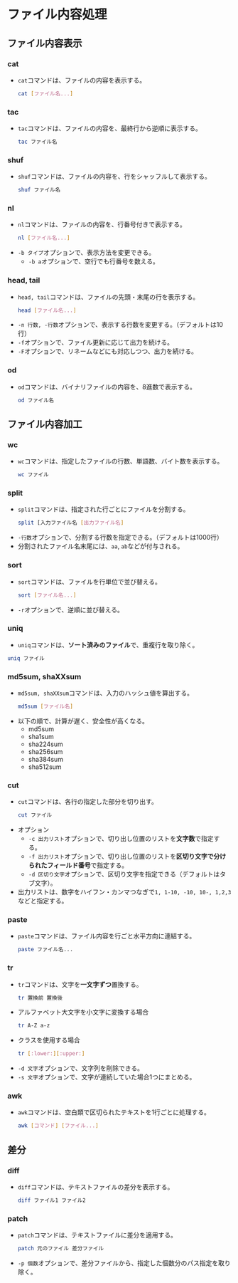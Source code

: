 ﻿# ファイル内容処理
## ファイル内容表示
### cat
- `cat`コマンドは、ファイルの内容を表示する。
  ```bash
  cat [ファイル名...]
  ```

### tac
- `tac`コマンドは、ファイルの内容を、最終行から逆順に表示する。
  ```bash
  tac ファイル名
  ```

### shuf
- `shuf`コマンドは、ファイルの内容を、行をシャッフルして表示する。
  ```bash
  shuf ファイル名
  ```

### nl
- `nl`コマンドは、ファイルの内容を、行番号付きで表示する。
  ```bash
  nl [ファイル名...]
  ```
- `-b タイプ`オプションで、表示方法を変更できる。
  - `-b a`オプションで、空行でも行番号を数える。

### head, tail
- `head, tail`コマンドは、ファイルの先頭・末尾の行を表示する。
  ```bash
  head [ファイル名...]
  ```
- `-n 行数, -行数`オプションで、表示する行数を変更する。（デフォルトは10行）
- `-f`オプションで、ファイル更新に応じて出力を続ける。
- `-F`オプションで、リネームなどにも対応しつつ、出力を続ける。

### od
- `od`コマンドは、バイナリファイルの内容を、8進数で表示する。
  ```bash
  od ファイル名
  ```

## ファイル内容加工
### wc
- `wc`コマンドは、指定したファイルの行数、単語数、バイト数を表示する。
  ```bash
  wc ファイル
  ```

### split
- `split`コマンドは、指定された行ごとにファイルを分割する。
  ```bash
  split [入力ファイル名 [出力ファイル名]
  ```
- `-行数`オプションで、分割する行数を指定できる。（デフォルトは1000行）
- 分割されたファイル名末尾には、`aa`, `ab`などが付与される。

### sort
- `sort`コマンドは、ファイルを行単位で並び替える。
  ```bash
  sort [ファイル名...]
  ```
 - `-r`オプションで、逆順に並び替える。

### uniq
-  `uniq`コマンドは、**ソート済みのファイル**で、重複行を取り除く。
  ```bash
  uniq ファイル
  ```

### md5sum, shaXXsum
- `md5sum, shaXXsum`コマンドは、入力のハッシュ値を算出する。
  ```bash
  md5sum [ファイル名]
  ```
- 以下の順で、計算が遅く、安全性が高くなる。
  - md5sum
  - sha1sum
  - sha224sum
  - sha256sum
  - sha384sum
  - sha512sum

### cut
- `cut`コマンドは、各行の指定した部分を切り出す。
  ```bash
  cut ファイル
  ```
- オプション
  - `-c 出力リスト`オプションで、切り出し位置のリストを**文字数**で指定する。
  - `-f 出力リスト`オプションで、切り出し位置のリストを**区切り文字で分けられたフィールド番号**で指定する。
  - `-d 区切り文字`オプションで、区切り文字を指定できる（デフォルトはタブ文字）。
- 出力リストは、数字をハイフン・カンマつなぎで`1, 1-10, -10, 10-, 1,2,3`などと指定する。

### paste
- `paste`コマンドは、ファイル内容を行ごと水平方向に連結する。
  ```bash
  paste ファイル名...
  ```

### tr
- `tr`コマンドは、文字を**一文字ずつ**置換する。
  ```bash
  tr 置換前 置換後
  ```
- アルファベット大文字を小文字に変換する場合
  ```bash
  tr A-Z a-z
  ```
- クラスを使用する場合
  ```bash
  tr [:lower:][:upper:]
  ```
- `-d 文字`オプションで、文字列を削除できる。
- `-s 文字`オプションで、文字が連続していた場合1つにまとめる。

### awk
- `awk`コマンドは、空白類で区切られたテキストを1行ごとに処理する。
  ```bash
  awk [コマンド] [ファイル...]
  ```

## 差分
### diff
- `diff`コマンドは、テキストファイルの差分を表示する。
  ```bash
  diff ファイル1 ファイル2
  ```

### patch
- `patch`コマンドは、テキストファイルに差分を適用する。
  ```bash
  patch 元のファイル 差分ファイル
  ```
- `-p 個数`オプションで、差分ファイルから、指定した個数分のパス指定を取り除く。

